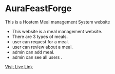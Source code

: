 # AuraFeastForge 

<!-- This template provides a minimal setup to get React working in Vite with HMR and some ESLint rules.

Currently, two official plugins are available:

- [@vitejs/plugin-react](https://github.com/vitejs/vite-plugin-react/blob/main/packages/plugin-react/README.md) uses [Babel](https://babeljs.io/) for Fast Refresh
- [@vitejs/plugin-react-swc](https://github.com/vitejs/vite-plugin-react-swc) uses [SWC](https://swc.rs/) for Fast Refresh -->

This is a Hostem Meal management System website 

- This website is a meal management website.
- There are 3 types of meals.
- user can request for a meal.
- user can review about a meal.
- admin can add meal.
- admin can see all users .


 [Visit Live Link](https://hostel-meal-system.web.app/)




